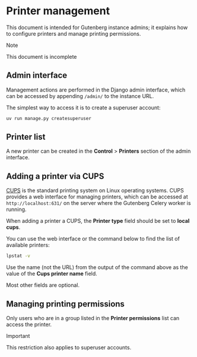 # Printer management
This document is intended for Gutenberg instance admins;
it explains how to configure printers and manage printing permissions.

> [!NOTE]
> This document is incomplete

## Admin interface
Management actions are performed in the Django admin interface,
which can be accessed by appending `/admin/` to the instance URL.

The simplest way to access it is to create a superuser account:
```bash
uv run manage.py createsuperuser
```

## Printer list
A new printer can be created in the **Control** > **Printers** section of the admin interface.

## Adding a printer via CUPS
[CUPS](https://openprinting.github.io/cups/) is the standard printing system on Linux operating systems.
CUPS provides a web interface for managing printers, which can be accessed at `http://localhost:631/`
on the server where the Gutenberg Celery worker is running.

When adding a printer a CUPS, the **Printer type** field should be set to **local cups**.

You can use the web interface or the command below to find the list of available printers:
```bash
lpstat -v
```
Use the name (not the URL) from the output of the command above as the value of the **Cups printer name** field.

Most other fields are optional.

## Managing printing permissions
Only users who are in a group listed in the **Printer permissions** list can access the printer.

> [!IMPORTANT]
> This restriction also applies to superuser accounts.
